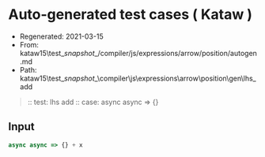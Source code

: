 # Auto-generated test cases ( Kataw )
- Regenerated: 2021-03-15
- From: kataw15\test\__snapshot__/compiler/js/expressions/arrow/position/autogen.md
- Path: kataw15\test\__snapshot__\compiler\js\expressions\arrow\position\gen\lhs_add
> :: test: lhs add
> :: case: async async => {}
## Input

`````js
async async => {} + x
`````
